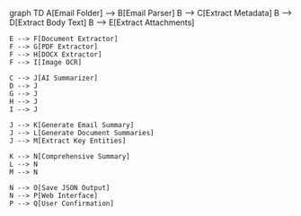 graph TD
    A[Email Folder] --> B[Email Parser]
    B --> C[Extract Metadata]
    B --> D[Extract Body Text]
    B --> E[Extract Attachments]
    
    E --> F[Document Extractor]
    F --> G[PDF Extractor]
    F --> H[DOCX Extractor]
    F --> I[Image OCR]
    
    C --> J[AI Summarizer]
    D --> J
    G --> J
    H --> J
    I --> J
    
    J --> K[Generate Email Summary]
    J --> L[Generate Document Summaries]
    J --> M[Extract Key Entities]
    
    K --> N[Comprehensive Summary]
    L --> N
    M --> N
    
    N --> O[Save JSON Output]
    N --> P[Web Interface]
    P --> Q[User Confirmation]
